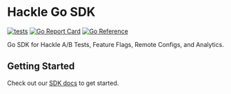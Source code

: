# Hackle Go SDK
[![tests](https://github.com/hackle-io/hackle-go-sdk/actions/workflows/test.yml/badge.svg)](https://github.com/hackle-io/hackle-go-sdk/actions/workflows/test.yml)
[![Go Report Card](https://goreportcard.com/badge/github.com/hackle-io/hackle-go-sdk)](https://goreportcard.com/report/github.com/hackle-io/hackle-go-sdk)
[![Go Reference](https://pkg.go.dev/badge/github.com/hackle-io/hackle-go-sdk.svg)](https://pkg.go.dev/github.com/hackle-io/hackle-go-sdk)

Go SDK for Hackle A/B Tests, Feature Flags, Remote Configs, and Analytics.

## Getting Started
Check out our [SDK docs](https://docs.hackle.io/docs/go-sdk-init) to get started.
